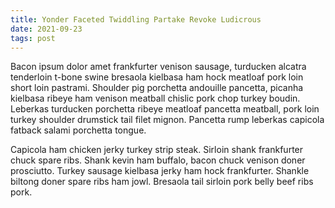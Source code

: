```yaml
---
title: Yonder Faceted Twiddling Partake Revoke Ludicrous
date: 2021-09-23
tags: post
---
```


Bacon ipsum dolor amet frankfurter venison sausage, turducken alcatra tenderloin t-bone swine bresaola kielbasa ham hock meatloaf pork loin short loin pastrami.  Shoulder pig porchetta andouille pancetta, picanha kielbasa ribeye ham venison meatball chislic pork chop turkey boudin.  Leberkas turducken porchetta ribeye meatloaf pancetta meatball, pork loin turkey shoulder drumstick tail filet mignon.  Pancetta rump leberkas capicola fatback salami porchetta tongue.

Capicola ham chicken jerky turkey strip steak.  Sirloin shank frankfurter chuck spare ribs.  Shank kevin ham buffalo, bacon chuck venison doner prosciutto.  Turkey sausage kielbasa jerky ham hock frankfurter.  Shankle biltong doner spare ribs ham jowl.  Bresaola tail sirloin pork belly beef ribs pork.